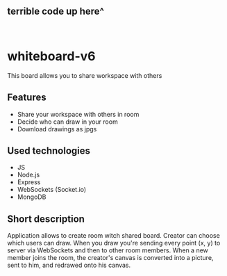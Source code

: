 <b><h2>terrible code up here^</h2></b>
<br>

# whiteboard-v6

This board allows you to share workspace with others

## Features

- Share your workspace with others in room
- Decide who can draw in your room
- Download drawings as jpgs

## Used technologies

- JS
- Node.js
- Express
- WebSockets (Socket.io)
- MongoDB

## Short description

Application allows to create room witch shared board. Creator can choose which users can draw.
When you draw you're sending every point (x, y) to server via WebSockets and then to other room members. When a new member joins the room, the creator's canvas is converted into a picture, sent to him, and redrawed onto his canvas.
